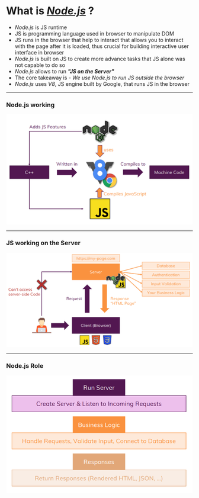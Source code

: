 # What is [*Node.js*](https://nodejs.org/en/) ?
- *Node.js* is JS runtime
- JS is programming language used in browser to manipulate DOM
- JS runs in the browser that help to interact that allows you to interact with the page after it is loaded, thus crucial for building interactive user interface in browser
- *Node.js* is built on JS to create more advance tasks that JS alone was not capable to do so
- *Node.js* allows to run ***"JS on the Server"***
- The core takeaway is - *We use Node.js to run JS outside the browser*
- *Node.js* uses *V8*, JS engine built by Google, that runs JS in the browser

---

### Node.js working
![working of Node.js](./screen_shots/working_nodejs.png)

---

### JS working on the Server
![JS on the Server](./screen_shots/js_on_server.png)

---

### Node.js Role
![Node.js Role](screen_shots/nodejs_role.png)